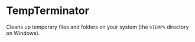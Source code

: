 # TempTerminator
Cleans up temporary files and folders on your system (the `%TEMP%` directory on Windows).
